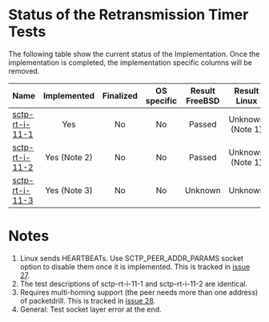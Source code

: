 # Status of the Retransmission Timer Tests

The following table show the current status of the Implementation. Once the implementation is completed, the implementation specific columns will be removed.

| Name                                | Implemented | Finalized | OS specific | Result FreeBSD |   Result Linux  |
|:------------------------------------|:-----------:|:---------:|:-----------:|:--------------:|:---------------:|
|[sctp-rt-i-11-1](sctp-rt-i-11-1.pkt) | Yes         | No        | No          | Passed         | Unknown (Note 1)|
|[sctp-rt-i-11-2](sctp-rt-i-11-2.pkt) | Yes (Note 2)| No        | No          | Passed         | Unknown (Note 1)|
|[sctp-rt-i-11-3](sctp-rt-i-11-3.pkt) | Yes (Note 3)| No        | No          | Unknown        | Unknown         |

# Notes
1. Linux sends HEARTBEATs. Use SCTP_PEER_ADDR_PARAMS socket option to disable them once it is implemented. This is tracked in [issue 27](https://github.com/nplab/packetdrill/issues/27).
2. The test descriptions of sctp-rt-i-11-1 and sctp-rt-i-11-2 are identical.
3. Requires multi-homing support (the peer needs more than one address) of packetdrill. This is tracked in [issue 28](https://github.com/nplab/packetdrill/issues/28).
4. General: Test socket layer error at the end.
